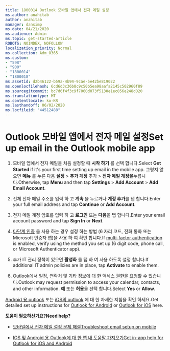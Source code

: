 ```yaml
---
title: 1800014 Outlook 모바일 앱에서 전자 메일 설정
ms.author: anahitab
author: anahitab
manager: dansimp
ms.date: 04/21/2020
ms.audience: Admin
ms.topic: get-started-article
ROBOTS: NOINDEX, NOFOLLOW
localization_priority: Normal
ms.collection: Adm_O365
ms.custom:
- "598"
- "900"
- "1800014"
- "1800018"
ms.assetid: d2b46122-b59a-4b94-9cae-5e42be819022
ms.openlocfilehash: 6cd6d3c36b8c9c50b5ea98aafa2145c502960f89
ms.sourcegitcommit: bc7d6f4f3c9f7060d073f5130e1ec856e248d020
ms.translationtype: MT
ms.contentlocale: ko-KR
ms.lasthandoff: 06/02/2020
ms.locfileid: "44512488"
---
```

# <a name="set-up-email-in-the-outlook-mobile-app"></a><span data-ttu-id="63b69-102">Outlook 모바일 앱에서 전자 메일 설정</span><span class="sxs-lookup"><span data-stu-id="63b69-102">Set up email in the Outlook mobile app</span></span>

1. <span data-ttu-id="63b69-103">모바일 앱에서 전자 메일을 처음 설정할 때 **시작 하기** 를 선택 합니다.</span><span class="sxs-lookup"><span data-stu-id="63b69-103">Select **Get Started** if it's your first time setting up email in the mobile app.</span></span> <span data-ttu-id="63b69-104">그렇지 않으면 **메뉴** 를 누른 다음 **설정** \> **추가 계정** 추가 \> **전자 메일 계정을**누릅니다.</span><span class="sxs-lookup"><span data-stu-id="63b69-104">Otherwise, tap **Menu** and then tap **Settings** \> **Add Account** \> **Add Email Account**.</span></span>

2. <span data-ttu-id="63b69-105">전체 전자 메일 주소를 입력 하 고 **계속** 을 누르거나 **계정 추가**를 탭 합니다.</span><span class="sxs-lookup"><span data-stu-id="63b69-105">Enter your full email address and tap **Continue** or **Add Account**.</span></span>

3. <span data-ttu-id="63b69-106">전자 메일 계정 암호를 입력 하 고 **로그인** 또는 **다음**을 탭 합니다.</span><span class="sxs-lookup"><span data-stu-id="63b69-106">Enter your email account password and tap **Sign In** or **Next**.</span></span>

4. <span data-ttu-id="63b69-107">[다단계 인증](https://docs.microsoft.com/microsoft-365/admin/security-and-compliance/set-up-multi-factor-authentication) 을 사용 하는 경우 설정 하는 방법 (6 자리 코드, 전화 통화 또는 Microsoft 인증자 앱)을 사용 하 여 확인 합니다.</span><span class="sxs-lookup"><span data-stu-id="63b69-107">If [multi-factor authentication](https://docs.microsoft.com/microsoft-365/admin/security-and-compliance/set-up-multi-factor-authentication) is enabled, verify using the method you set up (6 digit code, phone call, or Microsoft Authenticator app).</span></span>

5. <span data-ttu-id="63b69-108">추가 IT 관리 정책이 있으면 **활성화** 를 탭 하 여 사용 하도록 설정 합니다.</span><span class="sxs-lookup"><span data-stu-id="63b69-108">If additional IT admin policies are in place, tap **Activate** to enable them.</span></span>

6. <span data-ttu-id="63b69-109">Outlook에서 일정, 연락처 및 기타 정보에 대 한 액세스 권한을 요청할 수 있습니다.</span><span class="sxs-lookup"><span data-stu-id="63b69-109">Outlook may request permission to access your calendar, contacts, and other information.</span></span> <span data-ttu-id="63b69-110">**예** 또는 **허용**을 선택 합니다.</span><span class="sxs-lookup"><span data-stu-id="63b69-110">Select **Yes** or **Allow**.</span></span>

<span data-ttu-id="63b69-111">[Android 용 outlook](https://support.office.com/article/886db551-8dfa-4fd5-b835-f8e532091872.aspx) 또는 [iOS의 outlook](https://support.office.com/article/b2de2161-cc1d-49ef-9ef9-81acd1c8e234.aspx) 에 대 한 자세한 지침을 확인 하세요.</span><span class="sxs-lookup"><span data-stu-id="63b69-111">Get detailed set up instructions for [Outlook for Android](https://support.office.com/article/886db551-8dfa-4fd5-b835-f8e532091872.aspx) or [Outlook for iOS](https://support.office.com/article/b2de2161-cc1d-49ef-9ef9-81acd1c8e234.aspx) here.</span></span>
  
 <span data-ttu-id="63b69-112">**도움이 필요하신가요?**</span><span class="sxs-lookup"><span data-stu-id="63b69-112">**Need help?**</span></span>
  
- [<span data-ttu-id="63b69-113">모바일에서 전자 메일 설정 문제 해결</span><span class="sxs-lookup"><span data-stu-id="63b69-113">Troubleshoot email setup on mobile</span></span>](https://support.office.com/article/a264ef01-9c88-48fb-9285-7017e4f31f02.aspx)

- [<span data-ttu-id="63b69-114">IOS 및 Android 용 Outlook에 대 한 앱 내 도움말 가져오기</span><span class="sxs-lookup"><span data-stu-id="63b69-114">Get in-app help for Outlook for iOS and Android</span></span>](https://support.office.com/article/218a22d1-9fa5-4889-b689-de1c63493243.aspx#ID0EAABAAA=Contact_Support)
